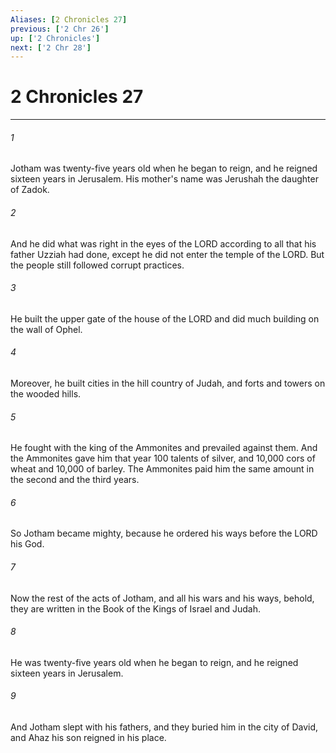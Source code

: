 ```yaml
---
Aliases: [2 Chronicles 27]
previous: ['2 Chr 26']
up: ['2 Chronicles']
next: ['2 Chr 28']
---
```

# 2 Chronicles 27

***

 

###### 1 
Jotham was twenty-five years old when he began to reign, and he reigned sixteen years in Jerusalem. His mother's name was Jerushah the daughter of Zadok. 
 

###### 2 
And he did what was right in the eyes of the LORD according to all that his father Uzziah had done, except he did not enter the temple of the LORD. But the people still followed corrupt practices. 
 

###### 3 
He built the upper gate of the house of the LORD and did much building on the wall of Ophel. 
 

###### 4 
Moreover, he built cities in the hill country of Judah, and forts and towers on the wooded hills. 
 

###### 5 
He fought with the king of the Ammonites and prevailed against them. And the Ammonites gave him that year 100 talents of silver, and 10,000 cors of wheat and 10,000 of barley. The Ammonites paid him the same amount in the second and the third years. 
 

###### 6 
So Jotham became mighty, because he ordered his ways before the LORD his God. 
 

###### 7 
Now the rest of the acts of Jotham, and all his wars and his ways, behold, they are written in the Book of the Kings of Israel and Judah. 
 

###### 8 
He was twenty-five years old when he began to reign, and he reigned sixteen years in Jerusalem. 
 

###### 9 
And Jotham slept with his fathers, and they buried him in the city of David, and Ahaz his son reigned in his place.
 
